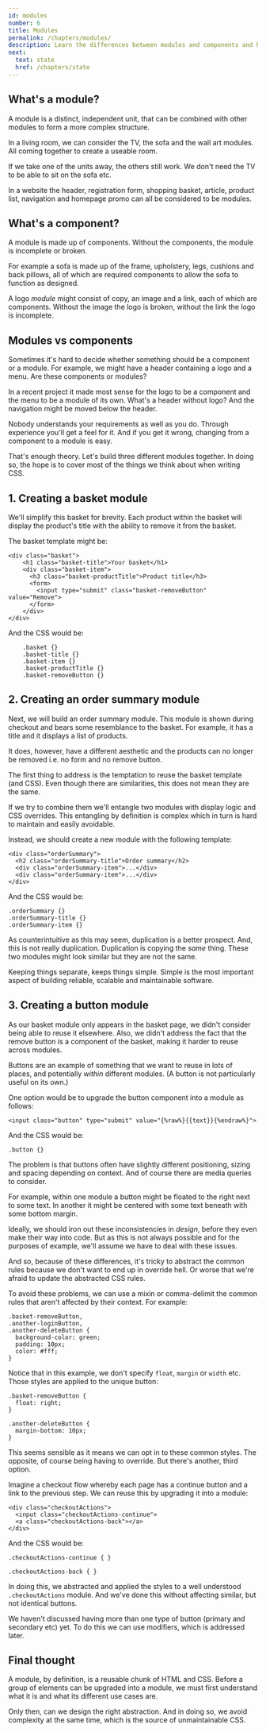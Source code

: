 ```yaml
---
id: modules
number: 6
title: Modules
permalink: /chapters/modules/
description: Learn the differences between modules and components and how to identify them within a design. We'll also code up some example modules together.
next:
  text: state
  href: /chapters/state
---
```


## What's a module?

A module is a distinct, independent unit, that can be combined with other modules to form a more complex structure.

In a living room, we can consider the TV, the sofa and the wall art modules. All coming together to create a useable room.

If we take one of the units away, the others still work. We don't need the TV to be able to sit on the sofa etc.

In a website the header, registration form, shopping basket, article, product list, navigation and homepage promo can all be considered to be modules.

## What's a component?

A module is made up of components. Without the components, the module is incomplete or broken.

For example a sofa is made up of the frame, upholstery, legs, cushions and back pillows, all of which are required components to allow the sofa to function as designed.

A logo *module* might consist of copy, an image and a link, each of which are components. Without the image the logo is broken, without the link the logo is incomplete.

## Modules vs components

Sometimes it's hard to decide whether something should be a component or a module. For example, we might have a header containing a logo and a menu. Are these components or modules?

In a recent project it made most sense for the logo to be a component and the menu to be a module of its own. What's a header without logo? And the navigation might be moved below the header.

Nobody understands your requirements as well as you do. Through experience you'll get a feel for it. And if you get it wrong, changing from a component to a module is easy.

That's enough theory. Let's build three different modules together. In doing so, the hope is to cover most of the things we think about when writing CSS.

## 1. Creating a basket module

We'll simplify this basket for brevity. Each product within the basket will display the product's title with the ability to remove it from the basket.

The basket template might be:

    <div class="basket">
	    <h1 class="basket-title">Your basket</h1>
	    <div class="basket-item">
	      <h3 class="basket-productTitle">Product title</h3>
	      <form>
	        <input type="submit" class="basket-removeButton" value="Remove">
	      </form>
	    </div>
    </div>

And the CSS would be:

		.basket {}
		.basket-title {}
		.basket-item {}
		.basket-productTitle {}
		.basket-removeButton {}

## 2. Creating an order summary module

Next, we will build an order summary module. This module is shown during checkout and bears some resemblance to the basket. For example, it has a title and it displays a list of products.

It does, however, have a different aesthetic and the products can no longer be removed i.e. no form and no remove button.

The first thing to address is the temptation to reuse the basket template (and CSS). Even though there are similarities, this does not mean they are the same.

If we try to combine them we'll entangle two modules with display logic and CSS overrides. This entangling by definition is complex which in turn is hard to maintain and easily avoidable.

Instead, we should create a new module with the following template:

	<div class="orderSummary">
	  <h2 class="orderSummary-title">Order summary</h2>
	  <div class="orderSummary-item">...</div>
	  <div class="orderSummary-item">...</div>
	</div>

And the CSS would be:

	.orderSummary {}
	.orderSummary-title {}
	.orderSummary-item {}

As counterintuitive as this may seem, duplication is a better prospect. And, this is not really duplication. Duplication is copying the *same* thing. These two modules might look similar but they are not the same.

Keeping things separate, keeps things simple. Simple is the most important aspect of building reliable, scalable and maintainable software.

## 3. Creating a button module

As our basket module only appears in the basket page, we didn't consider being able to reuse it elsewhere. Also, we didn't address the fact that the remove button is a component of the basket, making it harder to reuse across modules.

Buttons are an example of something that we want to reuse in lots of places, and potentially *within* different modules. (A button is not particularly useful on its own.)

One option would be to upgrade the button component into a module as follows:

	<input class="button" type="submit" value="{%raw%}{{text}}{%endraw%}">

And the CSS would be:

	.button {}

The problem is that buttons often have slightly different positioning, sizing and spacing depending on context. And of course there are media queries to consider.

For example, within one module a button might be floated to the right next to some text. In another it might be centered with some text beneath with some bottom margin.

Ideally, we should iron out these inconsistencies in *design*, before they even make their way into code. But as this is not always possible and for the purposes of example, we'll assume we have to deal with these issues.

And so, because of these differences, it's tricky to abstract the common rules because we don't want to end up in override hell. Or worse that we're afraid to update the abstracted CSS rules.

To avoid these problems, we can use a mixin or comma-delimit the common rules that aren't affected by their context. For example:

	.basket-removeButton,
	.another-loginButton,
	.another-deleteButton {
      background-color: green;
      padding: 10px;
      color: #fff;
	}

Notice that in this example, we don't specify `float`, `margin` or `width` etc. Those styles are applied to the unique button:

	.basket-removeButton {
	  float: right;
	}

	.another-deleteButton {
	  margin-bottom: 10px;
	}

This seems sensible as it means we can opt in to these common styles. The opposite, of course being having to override. But there's another, third option.

Imagine a checkout flow whereby each page has a continue button and a link to the previous step. We can reuse this by upgrading it into a module:

	<div class="checkoutActions">
	  <input class="checkoutActions-continue">
	  <a class="checkoutActions-back"></a>
	</div>

And the CSS would be:

	.checkoutActions-continue { }

	.checkoutActions-back { }

In doing this, we abstracted and applied the styles to a well understood `.checkoutActions` module. And we've done this without affecting similar, but not identical buttons.

We haven't discussed having more than one type of button (primary and secondary etc) yet. To do this we can use modifiers, which is addressed later.

## Final thought

A module, by definition, is a reusable chunk of HTML and CSS. Before a group of elements can be upgraded into a module, we must first understand what it is and what its different use cases are.

Only then, can we design the right abstraction. And in doing so, we avoid complexity at the same time, which is the source of unmaintainable CSS.
